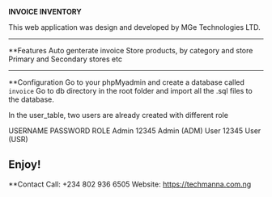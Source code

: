 **INVOICE INVENTORY**

This web application was design and developed by MGe Technologies LTD.

---
**Features
Auto genterate invoice
Store products, by category and store
Primary and Secondary stores
etc

---
**Configuration
Go to your phpMyadmin and create a database called `invoice`
Go to db directory in the root folder and import all the .sql files to the database.

In the user_table, two users are already created with different role

USERNAME        PASSWORD        ROLE
Admin           12345           Admin (ADM)
User            12345           User (USR)

Enjoy!
---
**Contact
Call: +234 802 936 6505
Website: https://techmanna.com.ng
